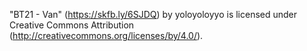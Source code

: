 "BT21 - Van" (https://skfb.ly/6SJDQ) by yoloyoloyyo is licensed under Creative Commons Attribution (http://creativecommons.org/licenses/by/4.0/).